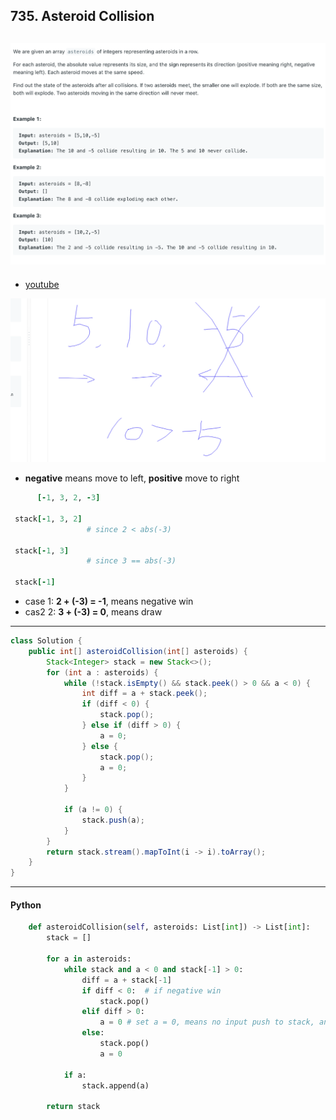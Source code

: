 ## 735. Asteroid Collision
![](img/2024-07-31-16-38-39.png)
---

- [youtube](https://www.youtube.com/watch?v=LN7KjRszjk4)

![](img/2024-07-31-16-40-59.png)


- **negative** means move to left, **positive** move to right

```ruby
      [-1, 3, 2, -3]

 stack[-1, 3, 2]
                 # since 2 < abs(-3)

 stack[-1, 3]
                 # since 3 == abs(-3)

 stack[-1]
```

-  case 1: **2 + (-3) = -1**, means negative win
-  cas2 2: **3 + (-3) = 0**, means draw

---

```java
class Solution {
    public int[] asteroidCollision(int[] asteroids) {
        Stack<Integer> stack = new Stack<>();
        for (int a : asteroids) {
            while (!stack.isEmpty() && stack.peek() > 0 && a < 0) {
                int diff = a + stack.peek();
                if (diff < 0) {
                    stack.pop();
                } else if (diff > 0) {
                    a = 0;
                } else {
                    stack.pop();
                    a = 0;
                }
            }
            
            if (a != 0) {
                stack.push(a);
            }
        }
        return stack.stream().mapToInt(i -> i).toArray();
    }
}
```


---

#### Python

```py
    def asteroidCollision(self, asteroids: List[int]) -> List[int]:
        stack = []

        for a in asteroids:
            while stack and a < 0 and stack[-1] > 0:
                diff = a + stack[-1]
                if diff < 0:  # if negative win
                    stack.pop()
                elif diff > 0:
                    a = 0 # set a = 0, means no input push to stack, and it will end the while loop
                else:
                    stack.pop()
                    a = 0

            if a:
                stack.append(a)

        return stack
```


